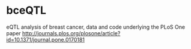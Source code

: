 # bceQTL
eQTL analysis of breast cancer, data and code underlying the PLoS One paper http://journals.plos.org/plosone/article?id=10.1371/journal.pone.0170181
